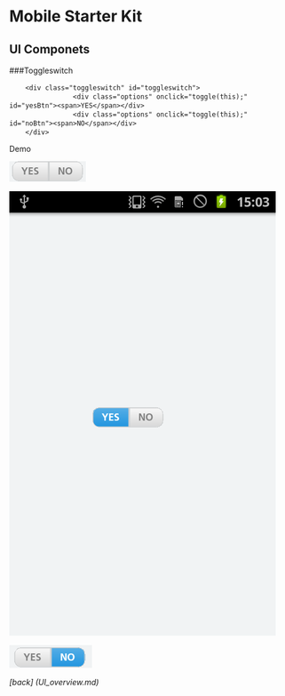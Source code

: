 Mobile Starter Kit
================================

UI Componets
--------------------------------

###Toggleswitch


		
		<div class="toggleswitch" id="toggleswitch">	
					<div class="options" onclick="toggle(this);" id="yesBtn"><span>YES</span></div>
					<div class="options" onclick="toggle(this);" id="noBtn"><span>NO</span></div>
		</div> 
	

Demo


![alt text][toggleNoSelection]

[toggleNoSelection]: ../screenshots/toggleNoSelection.png "Demo"


![alt text][toggleYesSelection]

[toggleYesSelection]: ../screenshots/toggleYesSelection.png "Demo"


![alt text][toggleswitchNoSelection]

[toggleswitchNoSelection]: ../screenshots/toggleswitchNoSelection.png "Demo"

*[back] (UI_overview.md)*  
